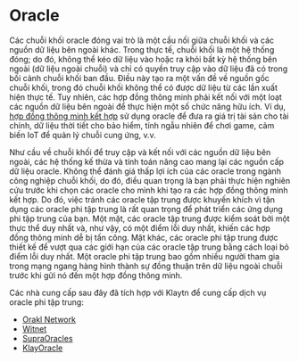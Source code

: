 # Oracle

Các chuỗi khối oracle đóng vai trò là một cầu nối giữa chuỗi khối và các nguồn dữ liệu bên ngoài khác. Trong thực tế, chuỗi khối là một hệ thống đóng; do đó, không thể kéo dữ liệu vào hoặc ra khỏi bất kỳ hệ thống bên ngoài (dữ liệu ngoài chuỗi) và chỉ có quyền truy cập vào dữ liệu đã có trong bối cảnh chuỗi khối ban đầu. Điều này tạo ra một vấn đề về nguồn gốc chuỗi khối, trong đó chuỗi khối không thể có được dữ liệu từ các lần xuất hiện thực tế. Tuy nhiên, các hợp đồng thông minh phải kết nối với một loạt các nguồn dữ liệu bên ngoài để thực hiện một số chức năng hữu ích. Ví dụ, [hợp đồng thông minh kết hợp](https://chain.link/education-hub/hybrid-smart-contracts) sử dụng oracle để đưa ra giá trị tài sản cho tài chính, dữ liệu thời tiết cho bảo hiểm, tính ngẫu nhiên để chơi game, cảm biến IoT để quản lý chuỗi cung ứng, v.v.

Như cầu về chuỗi khối để truy cập và kết nối với các nguồn dữ liệu bên ngoài, các hệ thống kế thừa và tính toán nâng cao mang lại các nguồn cấp dữ liệu oracle. Không thể đánh giá thấp lợi ích của các oracle trong ngành công nghiệp chuỗi khối, do đó, điều quan trọng là bạn phải thực hiện nghiên cứu trước khi chọn các oracle cho mình khi tạo ra các hợp đồng thông minh kết hợp. Do đó, việc tránh các oracle tập trung được khuyến khích vì tận dụng các oracle phi tập trung là rất quan trọng để phát triển các ứng dụng phi tập trung của bạn. Một mặt, các oracle tập trung được kiểm soát bởi một thực thể duy nhất và, như vậy, có một điểm lỗi duy nhất, khiến các hợp đồng thông minh dễ bị tấn công. Mặt khác, các oracle phi tập trung được thiết kế để vượt qua các giới hạn của các oracle tập trung bằng cách loại bỏ điểm lỗi duy nhất. Một oracle phi tập trung bao gồm nhiều người tham gia trong mạng ngang hàng hình thành sự đồng thuận trên dữ liệu ngoài chuỗi trước khi gửi nó đến một hợp đồng thông minh.

Các nhà cung cấp sau đây đã tích hợp với Klaytn để cung cấp dịch vụ oracle phi tập trung:

* [Orakl Network](https://docs.orakl.network)
* [Witnet](https://docs.witnet.io/)
* [SupraOracles](https://supraoracles.com/docs/overview)
* [KlayOracle](https://klayoracle.gitbook.io/v1.0.0/)
